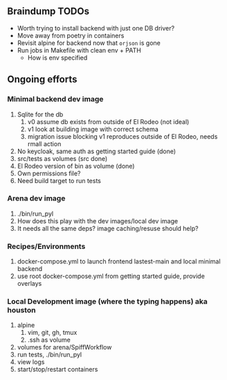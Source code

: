 ## Braindump TODOs

* Worth trying to install backend with just one DB driver?
* Move away from poetry in containers
* Revisit alpine for backend now that `orjson` is gone
* Run jobs in Makefile with clean env + PATH 
  * How is env specified

## Ongoing efforts

### Minimal backend dev image

1. Sqlite for the db
   1. v0 assume db exists from outside of El Rodeo (not ideal)
   1. v1 look at building image with correct schema
   1. migration issue blocking v1 reproduces outside of El Rodeo, needs rmall action
1. No keycloak, same auth as getting started guide (done)
1. src/tests as volumes (src done)
1. El Rodeo version of bin as volume (done)
1. Own permissions file?
1. Need build target to run tests

### Arena dev image

1. ./bin/run_pyl
1. How does this play with the dev images/local dev image
1. It needs all the same deps? image caching/resuse should help?

### Recipes/Environments

1. docker-compose.yml to launch frontend lastest-main and local minimal backend
1. use root docker-compose.yml from getting started guide, provide overlays

### Local Development image (where the typing happens) aka houston

1. alpine
   1. vim, git, gh, tmux
   1. .ssh as volume
1. volumes for arena/SpiffWorkflow
1. run tests, ./bin/run_pyl
1. view logs
1. start/stop/restart containers
